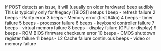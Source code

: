 If POST detects an issue, it will (usually on older hardware) beep audibly
	This is typically only for #legacy [[BIOS]] setups
1 beep - refresh failure
2 beeps - Parity error
3 beeps - Memory error (first 64kb)
4 beeps - timer failure
5 beeps - processor failure
6 beeps - keyboard controller failure
7 beeps - virtual memory failure
8 beeps - display failure (GPU or display)
9 beeps - ROM BIOS firmware checksum error
10 beeps - CMOS shutdown register failure
11 beeps - L2 Cache failure
continuous beeps - video or memory failure